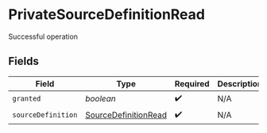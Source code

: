 # PrivateSourceDefinitionRead

Successful operation


## Fields

| Field                                                               | Type                                                                | Required                                                            | Description                                                         |
| ------------------------------------------------------------------- | ------------------------------------------------------------------- | ------------------------------------------------------------------- | ------------------------------------------------------------------- |
| `granted`                                                           | *boolean*                                                           | :heavy_check_mark:                                                  | N/A                                                                 |
| `sourceDefinition`                                                  | [SourceDefinitionRead](../../models/shared/sourcedefinitionread.md) | :heavy_check_mark:                                                  | N/A                                                                 |